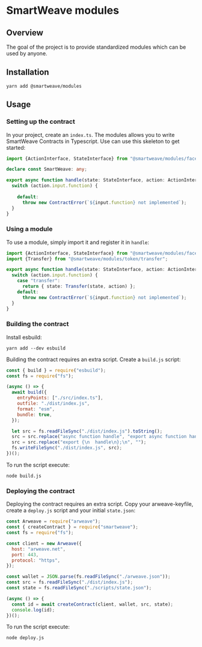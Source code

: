 # SmartWeave modules

## Overview
The goal of the project is to provide standardized modules which can be used 
by anyone.
## Installation
```
yarn add @smartweave/modules
```
## Usage
### Setting up the contract
In your project, create an `index.ts`. The modules allows you to write 
SmartWeave Contracts in Typescript. Use can use this skeleton to get started:
```typescript
import {ActionInterface, StateInterface} from "@smartweave/modules/faces";

declare const SmartWeave: any;

export async function handle(state: StateInterface, action: ActionInterface) {
  switch (action.input.function) {
   
    default:
      throw new ContractError(`${input.function} not implemented`);
  }
}
```
### Using a module
To use a module, simply import it and register it in `handle`:
```typescript
import {ActionInterface, StateInterface} from "@smartweave/modules/faces";
import {Transfer} from "@smartweave/modules/token/transfer";

export async function handle(state: StateInterface, action: ActionInterface) {
  switch (action.input.function) {
    case "transfer":
      return { state: Transfer(state, action) };
    default:
      throw new ContractError(`${input.function} not implemented`);
  }
}
```
### Building the contract
Install esbuild:
```
yarn add --dev esbuild
```
Building the contract requires an extra script. Create a `build.js` script:
```javascript
const { build } = require("esbuild");
const fs = require("fs");

(async () => {
  await build({
    entryPoints: ["./src/index.ts"],
    outfile: "./dist/index.js",
    format: "esm",
    bundle: true,
  });

  let src = fs.readFileSync("./dist/index.js").toString();
  src = src.replace("async function handle", "export async function handle");
  src = src.replace("export {\n  handle\n};\n", "");
  fs.writeFileSync("./dist/index.js", src);
})();
```
To run the script execute:
```
node build.js
```
### Deploying the contract
Deploying the contract requires an extra script. Copy your arweave-keyfile, create a `deploy.js` script and your initial `state.json`:
```javascript
const Arweave = require("arweave");
const { createContract } = require("smartweave");
const fs = require("fs");

const client = new Arweave({
  host: "arweave.net",
  port: 443,
  protocol: "https",
});

const wallet = JSON.parse(fs.readFileSync("./arweave.json"));
const src = fs.readFileSync("./dist/index.js");
const state = fs.readFileSync("./scripts/state.json");

(async () => {
  const id = await createContract(client, wallet, src, state);
  console.log(id);
})();

```
To run the script execute:
```
node deploy.js
```